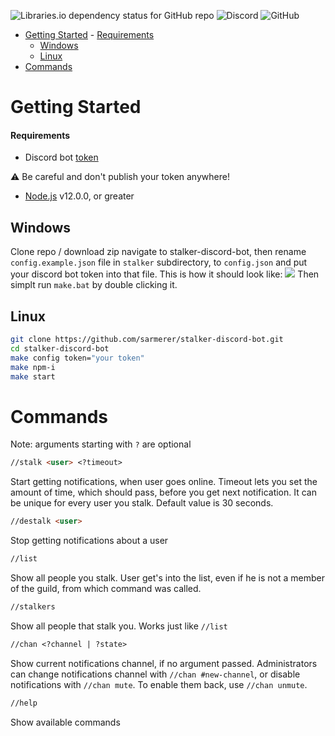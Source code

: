 ![Libraries.io dependency status for GitHub repo](https://img.shields.io/librariesio/github/sarmerer/stalker-discord-bot)
![Discord](https://img.shields.io/discord/772146400792281128?label=get%20support)
![GitHub](https://img.shields.io/github/license/sarmerer/stalker-discord-bot)

- [Getting Started](#getting-started)
      - [Requirements](#requirements)
  - [Windows](#windows)
  - [Linux](#linux)
- [Commands](#commands)

# Getting Started
#### Requirements
* Discord bot [token](https://discordjs.guide/preparations/setting-up-a-bot-application.html#creating-your-bot)

⚠️ Be careful and don't publish your token anywhere!
* [Node.js](https://nodejs.org) v12.0.0, or greater

## Windows

Clone repo / download zip navigate to stalker-discord-bot, then rename `config.example.json` file in `stalker` subdirectory, to `config.json` and put your discord bot token into that file.
This is how it should look like:
![](https://github.com/Sarmerer/stalker-discord-bot/blob/master/images/config.png?raw=true)
Then simplt run `make.bat` by double clicking it.

## Linux
```bash
git clone https://github.com/sarmerer/stalker-discord-bot.git
cd stalker-discord-bot
make config token="your token"
make npm-i
make start
```

# Commands

Note: arguments starting with `?` are optional

```md
//stalk <user> <?timeout> 
```
Start getting notifications, when user goes online.
Timeout lets you set the amount of time, which should pass, before you get next notification. It can be unique for every user you stalk. Default value is 30 seconds.

```md
//destalk <user>
```
Stop getting notifications about a user

```md
//list
```
Show all people you stalk. User get's into the list, even if he is not a member of the guild, from which command was called.

```md
//stalkers
```
Show all people that stalk you. Works just like `//list`
```md
//chan <?channel | ?state>
```
Show current notifications channel, if no argument passed.
Administrators can change notifications channel with `//chan #new-channel`, or disable notifications with `//chan mute`. To enable them back, use `//chan unmute`.
```md
//help
```
Show available commands